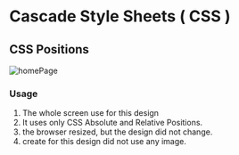 # Cascade Style Sheets ( CSS )
## CSS Positions
![homePage]()

<!-- USAGE EXAMPLES -->
### Usage
01. The whole screen use for this design
02.  It uses only CSS Absolute and Relative Positions.
03. the browser resized, but the design did not change.
04. create for this design did not use any image.